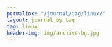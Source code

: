 ```yaml
---
permalink: "/journal/tag/linux/"
layout: journal_by_tag
tag: linux
header-img: img/archive-bg.jpg
---
```



